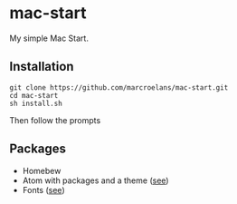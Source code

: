 # mac-start
My simple Mac Start.

## Installation

``` shell
git clone https://github.com/marcroelans/mac-start.git
cd mac-start
sh install.sh
```

Then follow the prompts

## Packages
- Homebew
- Atom with packages and a theme (<a href="https://github.com/janmarkuslanger/mac-start/blob/master/.packages/atom">see</a>)
- Fonts (<a href="https://github.com/janmarkuslanger/mac-start/blob/master/.packages/fonts">see</a>)
